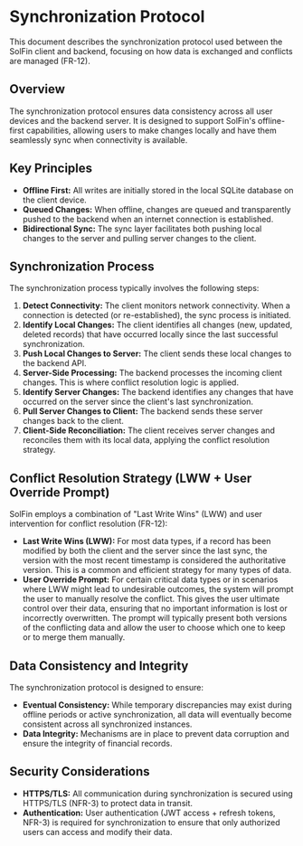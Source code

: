# Synchronization Protocol

This document describes the synchronization protocol used between the SolFin client and backend, focusing on how data is exchanged and conflicts are managed (FR-12).

## Overview

The synchronization protocol ensures data consistency across all user devices and the backend server. It is designed to support SolFin's offline-first capabilities, allowing users to make changes locally and have them seamlessly sync when connectivity is available.

## Key Principles

*   **Offline First:** All writes are initially stored in the local SQLite database on the client device.
*   **Queued Changes:** When offline, changes are queued and transparently pushed to the backend when an internet connection is established.
*   **Bidirectional Sync:** The sync layer facilitates both pushing local changes to the server and pulling server changes to the client.

## Synchronization Process

The synchronization process typically involves the following steps:

1.  **Detect Connectivity:** The client monitors network connectivity. When a connection is detected (or re-established), the sync process is initiated.
2.  **Identify Local Changes:** The client identifies all changes (new, updated, deleted records) that have occurred locally since the last successful synchronization.
3.  **Push Local Changes to Server:** The client sends these local changes to the backend API.
4.  **Server-Side Processing:** The backend processes the incoming client changes. This is where conflict resolution logic is applied.
5.  **Identify Server Changes:** The backend identifies any changes that have occurred on the server since the client's last synchronization.
6.  **Pull Server Changes to Client:** The backend sends these server changes back to the client.
7.  **Client-Side Reconciliation:** The client receives server changes and reconciles them with its local data, applying the conflict resolution strategy.

## Conflict Resolution Strategy (LWW + User Override Prompt)

SolFin employs a combination of "Last Write Wins" (LWW) and user intervention for conflict resolution (FR-12):

*   **Last Write Wins (LWW):** For most data types, if a record has been modified by both the client and the server since the last sync, the version with the most recent timestamp is considered the authoritative version. This is a common and efficient strategy for many types of data.
*   **User Override Prompt:** For certain critical data types or in scenarios where LWW might lead to undesirable outcomes, the system will prompt the user to manually resolve the conflict. This gives the user ultimate control over their data, ensuring that no important information is lost or incorrectly overwritten. The prompt will typically present both versions of the conflicting data and allow the user to choose which one to keep or to merge them manually.

## Data Consistency and Integrity

The synchronization protocol is designed to ensure:

*   **Eventual Consistency:** While temporary discrepancies may exist during offline periods or active synchronization, all data will eventually become consistent across all synchronized instances.
*   **Data Integrity:** Mechanisms are in place to prevent data corruption and ensure the integrity of financial records.

## Security Considerations

*   **HTTPS/TLS:** All communication during synchronization is secured using HTTPS/TLS (NFR-3) to protect data in transit.
*   **Authentication:** User authentication (JWT access + refresh tokens, NFR-3) is required for synchronization to ensure that only authorized users can access and modify their data.